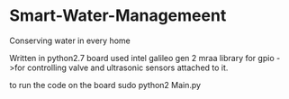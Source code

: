 # Smart-Water-Managemeent
Conserving water in every home

Written in python2.7
board used intel galileo gen 2
mraa library for gpio ->for controlling valve and ultrasonic sensors attached to it.


to run the code on the board
sudo python2 Main.py 
